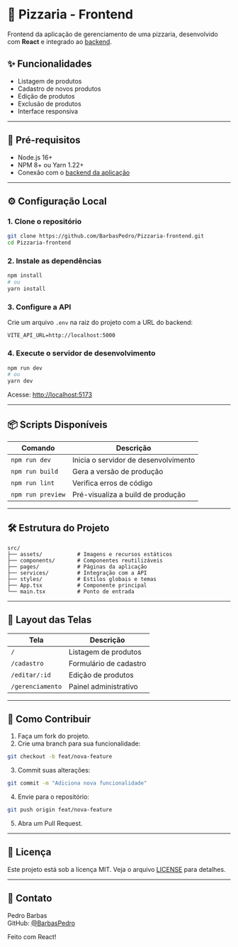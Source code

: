 # 🍕 Pizzaria - Frontend

Frontend da aplicação de gerenciamento de uma pizzaria, desenvolvido com **React** e integrado ao [backend](https://github.com/BarbasPedro/Pizzaria-backend).

## ✨ Funcionalidades
- Listagem de produtos
- Cadastro de novos produtos
- Edição de produtos
- Exclusão de produtos
- Interface responsiva

---

## 🚀 Pré-requisitos

- Node.js 16+
- NPM 8+ ou Yarn 1.22+
- Conexão com o [backend da aplicação](https://github.com/BarbasPedro/Pizzaria-backend)

---

## ⚙️ Configuração Local

### 1. Clone o repositório
```bash
git clone https://github.com/BarbasPedro/Pizzaria-frontend.git
cd Pizzaria-frontend
```

### 2. Instale as dependências
```bash
npm install
# ou
yarn install
```

### 3. Configure a API
Crie um arquivo `.env` na raiz do projeto com a URL do backend:

```env
VITE_API_URL=http://localhost:5000
```

### 4. Execute o servidor de desenvolvimento
```bash
npm run dev
# ou
yarn dev
```
Acesse: [http://localhost:5173](http://localhost:5173)

---

## 📦 Scripts Disponíveis

| Comando            | Descrição                           |
|--------------------|-----------------------------------|
| `npm run dev`     | Inicia o servidor de desenvolvimento |
| `npm run build`   | Gera a versão de produção         |
| `npm run lint`    | Verifica erros de código          |
| `npm run preview` | Pré-visualiza a build de produção |

---

## 🛠 Estrutura do Projeto
```
src/
├── assets/           # Imagens e recursos estáticos
├── components/       # Componentes reutilizáveis
├── pages/            # Páginas da aplicação
├── services/         # Integração com a API
├── styles/           # Estilos globais e temas
├── App.tsx           # Componente principal
└── main.tsx          # Ponto de entrada
```

---

## 🎨 Layout das Telas

| Tela         | Descrição                |
|-------------|--------------------------|
| `/`         | Listagem de produtos      |
| `/cadastro` | Formulário de cadastro   |
| `/editar/:id` | Edição de produtos      |
| `/gerenciamento` | Painel administrativo |

---

## 🤝 Como Contribuir

1. Faça um fork do projeto.
2. Crie uma branch para sua funcionalidade:
```bash
git checkout -b feat/nova-feature
```
3. Commit suas alterações:
```bash
git commit -m "Adiciona nova funcionalidade"
```
4. Envie para o repositório:
```bash
git push origin feat/nova-feature
```
5. Abra um Pull Request.

---

## 📄 Licença
Este projeto está sob a licença MIT. Veja o arquivo [LICENSE](LICENSE) para detalhes.

---

## 📧 Contato
Pedro Barbas  
GitHub: [@BarbasPedro](https://github.com/BarbasPedro)  

Feito com React!

